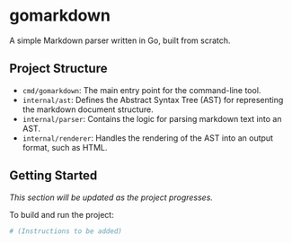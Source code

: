 # gomarkdown

A simple Markdown parser written in Go, built from scratch.

## Project Structure

- `cmd/gomarkdown`: The main entry point for the command-line tool.
- `internal/ast`: Defines the Abstract Syntax Tree (AST) for representing the markdown document structure.
- `internal/parser`: Contains the logic for parsing markdown text into an AST.
- `internal/renderer`: Handles the rendering of the AST into an output format, such as HTML.

## Getting Started

*This section will be updated as the project progresses.*

To build and run the project:

```bash
# (Instructions to be added)
```
